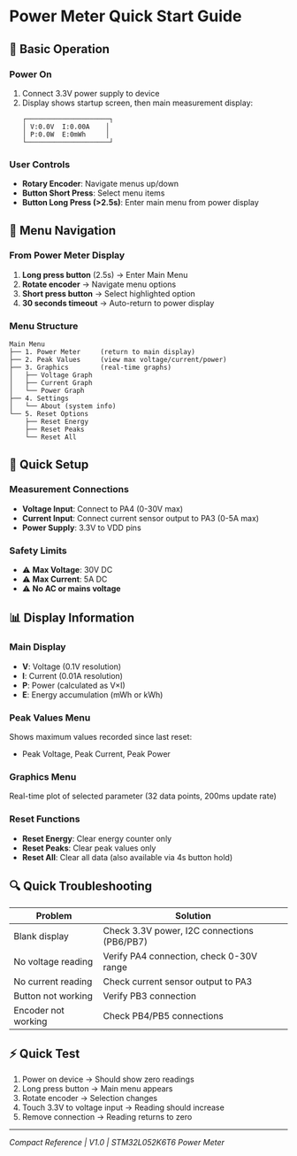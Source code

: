 # Power Meter Quick Start Guide

## 🚀 Basic Operation

### Power On
1. Connect 3.3V power supply to device
2. Display shows startup screen, then main measurement display:
   ```
   ┌─────────────────────┐
   │ V:0.0V  I:0.00A    │
   │ P:0.0W  E:0mWh     │
   └─────────────────────┘
   ```

### User Controls
- **Rotary Encoder**: Navigate menus up/down
- **Button Short Press**: Select menu items
- **Button Long Press (>2.5s)**: Enter main menu from power display

## 📱 Menu Navigation

### From Power Meter Display
1. **Long press button** (2.5s) → Enter Main Menu
2. **Rotate encoder** → Navigate menu options
3. **Short press button** → Select highlighted option
4. **30 seconds timeout** → Auto-return to power display

### Menu Structure
```
Main Menu
├── 1. Power Meter     (return to main display)
├── 2. Peak Values     (view max voltage/current/power)
├── 3. Graphics        (real-time graphs)
│   ├── Voltage Graph
│   ├── Current Graph
│   └── Power Graph
├── 4. Settings
│   └── About (system info)
└── 5. Reset Options
    ├── Reset Energy
    ├── Reset Peaks
    └── Reset All
```

## 🔧 Quick Setup

### Measurement Connections
- **Voltage Input**: Connect to PA4 (0-30V max)
- **Current Input**: Connect current sensor output to PA3 (0-5A max)
- **Power Supply**: 3.3V to VDD pins

### Safety Limits
- ⚠️ **Max Voltage**: 30V DC
- ⚠️ **Max Current**: 5A DC  
- ⚠️ **No AC or mains voltage**

## 📊 Display Information

### Main Display
- **V**: Voltage (0.1V resolution)
- **I**: Current (0.01A resolution)  
- **P**: Power (calculated as V×I)
- **E**: Energy accumulation (mWh or kWh)

### Peak Values Menu
Shows maximum values recorded since last reset:
- Peak Voltage, Peak Current, Peak Power

### Graphics Menu
Real-time plot of selected parameter (32 data points, 200ms update rate)

### Reset Functions
- **Reset Energy**: Clear energy counter only
- **Reset Peaks**: Clear peak values only  
- **Reset All**: Clear all data (also available via 4s button hold)

## 🔍 Quick Troubleshooting

| Problem | Solution |
|---------|----------|
| Blank display | Check 3.3V power, I2C connections (PB6/PB7) |
| No voltage reading | Verify PA4 connection, check 0-30V range |
| No current reading | Check current sensor output to PA3 |
| Button not working | Verify PB3 connection |
| Encoder not working | Check PB4/PB5 connections |

## ⚡ Quick Test
1. Power on device → Should show zero readings
2. Long press button → Main menu appears
3. Rotate encoder → Selection changes
4. Touch 3.3V to voltage input → Reading should increase
5. Remove connection → Reading returns to zero

---
*Compact Reference | V1.0 | STM32L052K6T6 Power Meter*